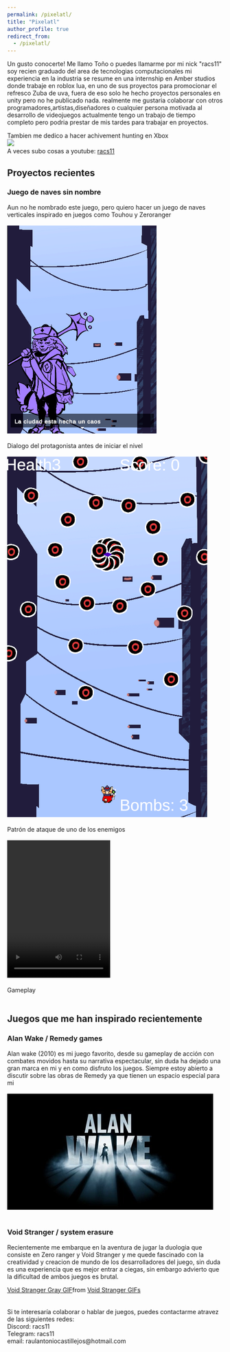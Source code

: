 ```yaml
---
permalink: /pixelatl/
title: "Pixelatl"
author_profile: true
redirect_from: 
  - /pixelatl/
---
```

Un gusto conocerte! Me llamo Toño o puedes llamarme por mi nick "racs11" soy recien graduado del area de tecnologias computacionales
mi experiencia en la industria se resume en una internship en Amber studios donde trabaje en roblox lua, en uno de sus proyectos para promocionar el refresco Zuba de uva, fuera de eso solo he hecho proyectos personales en unity pero no he publicado nada. 
realmente me gustaria colaborar con otros programadores,artistas,diseñadores o cualquier persona motivada al desarrollo de videojuegos
actualmente tengo un trabajo de tiempo completo pero podria prestar de mis tardes para trabajar en proyectos.

Tambien me dedico a hacer achivement hunting en Xbox
<br>
<a href="https://www.trueachievements.com/gamer/raultono+10"><img src="/image/raultono10.png"/></a>
<br>
A veces subo cosas a youtube: 
<a href="https://www.youtube.com/@racs1167">racs11</a>
## Proyectos recientes
### Juego de naves sin nombre 
Aun no he nombrado este juego, pero quiero hacer un juego de naves verticales inspirado en juegos como Touhou y Zeroranger
<br>
<br>
<img src='/images/game1.png'>
<br>
<br>
Dialogo del protagonista antes de iniciar el nivel
<br>
<br>
<img src='/images/game2.png'>
<br>
<br>
Patrón de ataque de uno de los enemigos
<br>
<br>
<video width="240" height="320" autoplay>
  <source src="/images/Untitled.mp4" type="video/mp4">
Your browser does not support the video tag.
</video>
<br>
<br>
Gameplay
<br>
<br>
## Juegos que me han inspirado recientemente
### Alan Wake / Remedy games
Alan wake (2010) es mi juego favorito, desde su gameplay de acción con combates movidos hasta su narrativa espectacular, sin duda ha dejado una gran marca en mi y en como disfruto los juegos. Siempre estoy abierto a discutir sobre las obras de Remedy ya que tienen un espacio especial para mi
<br>
<br>
<img src='/images/AlanWake.jpg'>
<br>
<br>
### Void Stranger / system erasure
Recientemente me embarque en la aventura de jugar la duologia que consiste en Zero ranger y Void Stranger y me quede fascinado con la creatividad y creacion de mundo de los desarrolladores del juego, sin duda es una experiencia que es mejor entrar a ciegas, sin embargo advierto que la dificultad de ambos juegos es brutal.
<div class="tenor-gif-embed" data-postid="12700916161840167606" data-share-method="host" data-aspect-ratio="1.76596" data-width="100%"><a href="https://tenor.com/view/void-stranger-gray-voidstranger-zeroranger-void-gif-12700916161840167606">Void Stranger Gray GIF</a>from <a href="https://tenor.com/search/void+stranger-gifs">Void Stranger GIFs</a></div> <script type="text/javascript" async src="https://tenor.com/embed.js"></script>
<br>
<br>
Si te interesaría colaborar o hablar de juegos, puedes contactarme atravez de las siguientes redes:
<br>
Discord: racs11
<br>
Telegram: racs11 
<br>
email: raulantoniocastillejos@hotmail.com